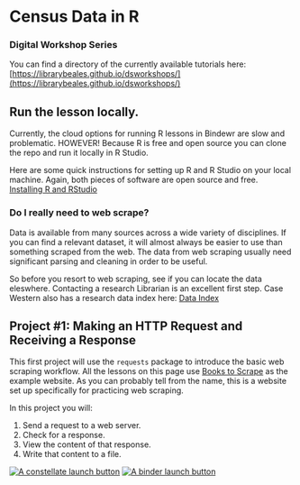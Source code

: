 # Census Data in R


### Digital Workshop Series
You can find a directory of the currently available tutorials here:  [https://librarybeales.github.io/dsworkshops/](https://librarybeales.github.io/dsworkshops/) 

## Run the lesson locally.

Currently, the cloud options for running R lessons in Bindewr are slow and problematic.  HOWEVER!  Because R is free and open source you can clone the repo and run it locally in R Studio.

Here are some quick instructions for setting up R and R Studio on your local machine.  Again, both pieces of software are open source and free.
[Installing R and RStudio](https://rstudio-education.github.io/hopr/starting.html)

### Do I really need to web scrape?

Data is available from many sources across a wide variety of disciplines.  If you can find a relevant dataset, it will almost always be easier to use than something scraped from the web.  The data from web scraping usually need significant parsing and cleaning in order to be useful.  

So before you resort to web scraping, see if you can locate the data eleswhere. Contacting a research Librarian is an excellent first step.  Case Western also has a research data index here: <a href ="link!">Data Index</a> 


## Project #1: Making an HTTP Request and Receiving a Response

This first project will use the `requests` package to introduce the basic web scraping workflow.  All the lessons on this page use <a href="https://books.toscrape.com/">Books to Scrape</a> as the example website.  As you can probably tell from the name, this is a website set up specifically for practicing web scraping.

In this project you will:
1. Send a request to a web server.
2. Check for a response.
3. View the content of that response.
4. Write that content to a file. 

<a href="https://constellate.org/lab?repo=https%3A%2F%2Fgithub.com%2FLibraryBeales%2FWeb-Scraping&filepath=scrape1.ipynb" target="_blank">![A constellate launch button](https://constellate.org/images/constellate-badge.svg)</a>   <a href="https://mybinder.org/v2/gh/LibraryBeales/Census_R/HEAD?labpath=rstudio" target="_blank">![A binder launch button](https://mybinder.org/static/images/badge_logo.svg)</a>


